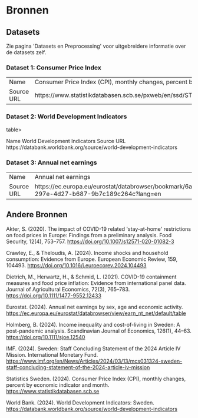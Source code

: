 # Bronnen

## Datasets

Zie pagina 'Datasets en Preprocessing' voor uitgebreidere informatie over de datasets zelf.

### Dataset 1: Consumer Price Index
<table>
<tr>
<td>
Name
</td>
<td>
Consumer Price Index (CPI), monthly changes, percent by economic indicator and month
</td>
</tr>
<tr>
<td>
Source URL
</td>
<td>
https://www.statistikdatabasen.scb.se/pxweb/en/ssd/START__PR__PR0101__PR0101S/SnabbStatPR0101/ 
</td>
</tr>
</table>

### Dataset 2: World Development Indicators

table>
<tr>
<td>
Name
</td>
<td>
 World Development Indicators 
</td>
</tr>
<tr>
<td>
Source URL
</td>
<td>
 https://databank.worldbank.org/source/world-development-indicators 
</td>
</tr>
</table>

### Dataset 3: Annual net earnings

<table>
<tr>
<td>
Name
</td>
<td>
Annual net earnings
</td>
</tr>
<tr>
<td>
Source URL
</td>
<td>
https://ec.europa.eu/eurostat/databrowser/bookmark/6adafcb6-297e-4d27-b687-9b7c189c264c?lang=en 
</td>
</tr>
</table>

## Andere Bronnen

Akter, S. (2020). The impact of COVID-19 related 'stay-at-home' restrictions on food prices in Europe: Findings from a preliminary analysis. Food Security, 12(4), 753–757. https://doi.org/10.1007/s12571-020-01082-3

Crawley, E., & Theloudis, A. (2024). Income shocks and household consumption: Evidence from Europe. European Economic Review, 159, 104493. https://doi.org/10.1016/j.euroecorev.2024.104493

Dietrich, M., Herwartz, H., & Schmid, L. (2021). COVID-19 containment measures and food price inflation: Evidence from international panel data. Journal of Agricultural Economics, 72(3), 765–783. https://doi.org/10.1111/1477-9552.12433

Eurostat. (2024). Annual net earnings by sex, age and economic activity. https://ec.europa.eu/eurostat/databrowser/view/earn_nt_net/default/table

Holmberg, B. (2024). Income inequality and cost-of-living in Sweden: A post-pandemic analysis. Scandinavian Journal of Economics, 126(1), 44–63. https://doi.org/10.1111/sjoe.12540

IMF. (2024). Sweden: Staff Concluding Statement of the 2024 Article IV Mission. International Monetary Fund. https://www.imf.org/en/News/Articles/2024/03/13/mcs031324-sweden-staff-concluding-statement-of-the-2024-article-iv-mission

Statistics Sweden. (2024). Consumer Price Index (CPI), monthly changes, percent by economic indicator and month. https://www.statistikdatabasen.scb.se

World Bank. (2024). World Development Indicators: Sweden. https://databank.worldbank.org/source/world-development-indicators
